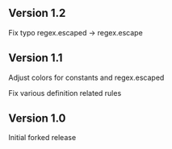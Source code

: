 ## Version 1.2

Fix typo regex.escaped -> regex.escape

## Version 1.1

Adjust colors for constants and regex.escaped

Fix various definition related rules

## Version 1.0

Initial forked release
